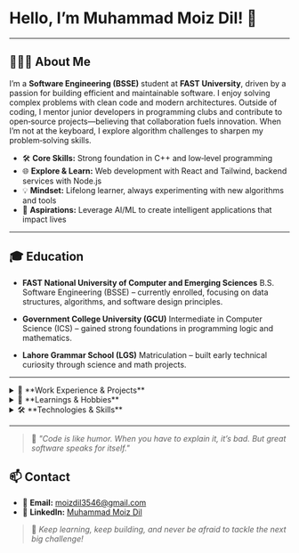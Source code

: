 # **Hello, I’m Muhammad Moiz Dil!** 👋

---

## **👨🏻‍💻 About Me**

I’m a **Software Engineering (BSSE)** student at **FAST University**, driven by a passion for building efficient and maintainable software. I enjoy solving complex problems with clean code and modern architectures. Outside of coding, I mentor junior developers in programming clubs and contribute to open‑source projects—believing that collaboration fuels innovation. When I’m not at the keyboard, I explore algorithm challenges to sharpen my problem‑solving skills.

* 🛠️ **Core Skills:** Strong foundation in C++ and low‑level programming
* 🌐 **Explore & Learn:** Web development with React and Tailwind, backend services with Node.js
* 💡 **Mindset:** Lifelong learner, always experimenting with new algorithms and tools
* 🎯 **Aspirations:** Leverage AI/ML to create intelligent applications that impact lives

---

## **🎓 Education**

* **FAST National University of Computer and Emerging Sciences**
  B.S. Software Engineering (BSSE) – currently enrolled, focusing on data structures, algorithms, and software design principles.

* **Government College University (GCU)**
  Intermediate in Computer Science (ICS) – gained strong foundations in programming logic and mathematics.

* **Lahore Grammar School (LGS)**
  Matriculation – built early technical curiosity through science and math projects.

---

<details>
<summary>💼 **Work Experience & Projects**</summary>

* **E-Commerce Store**
  Architected and implemented a full-stack web application featuring product listings, shopping cart logic, user authentication, and payment gateway integration. Emphasized security and responsive design.

* **Candy Crush PF**
  Designed game mechanics and scoring system in C++ using SFML. Implemented tile‑matching algorithms, dynamic difficulty, and smooth input handling.

* **CLI & Web Utilities**
  Developed command-line tools and RESTful APIs to automate workflows, process data, and demonstrate best practices in version control and testing.

</details>

<details>
<summary>🎨 **Learnings & Hobbies**</summary>

* 🎮 Game development experiments with **SDL/SFML** to understand real‑time rendering and event loops.
* 📚 Deep dives into **system design**, microservices, and distributed computing patterns.
* 🗣️ Active participant in **debating clubs** to sharpen communication and persuasive skills.

</details>

<details>
<summary>🛠️ **Technologies & Skills**</summary>

* **Languages & Frameworks:** C++, Assembly, JavaScript, HTML, CSS, React, SFML
* **Tools & Platforms:** Git, GitHub, VS Code, Trello, WinForms

</details>

---

> 💬 *"Code is like humor. When you have to explain it, it’s bad. But great software speaks for itself."*

## **📫 Contact**

* 📧 **Email:** [moizdil3546@gmail.com](mailto:moizdil3546@gmail.com)
* 🔗 **LinkedIn:** [Muhammad Moiz Dil](https://www.linkedin.com/in/muhammad-moiz-dil-59780131b/)
> 🚀 *Keep learning, keep building, and never be afraid to tackle the next big challenge!*
